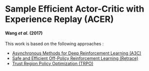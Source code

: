 # Sample Efficient Actor-Critic with Experience Replay (ACER)
#### Wang *et al.* (2017)

This work is based on the following approaches :
* [Asynchronous Methods for Deep Reinforcement Learning (A3C)](https://openreview.net/forum?id=HyM25Mqel)
* [Safe and Efficient Off-Policy Reinforcement Learning (Retrace)](https://arxiv.org/pdf/1606.02647.pdf)
* [Trust Region Policy Optimization (TRPO)](https://arxiv.org/abs/1502.05477)

